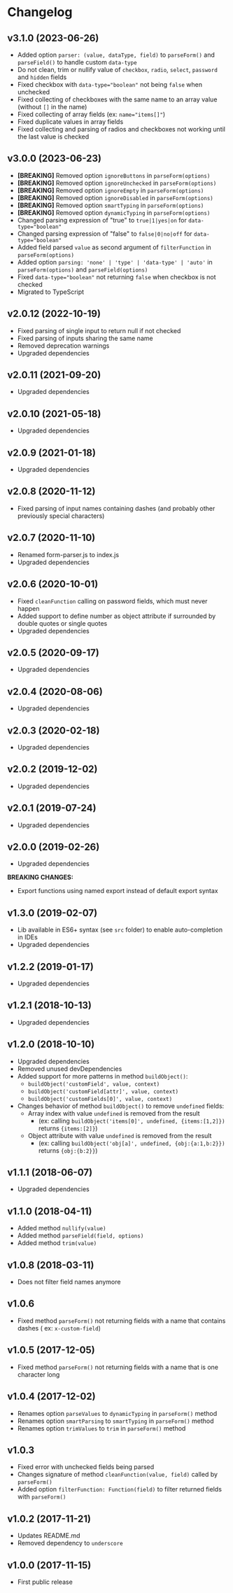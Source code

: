 # Changelog

## v3.1.0 (2023-06-26)

- Added option `parser: (value, dataType, field)` to `parseForm()` and `parseField()` to handle custom `data-type`
- Do not clean, trim or nullify value of `checkbox`, `radio`, `select`, `password` and `hidden` fields
- Fixed checkbox with `data-type="boolean"` not being `false` when unchecked
- Fixed collecting of checkboxes with the same name to an array value (without `[]` in the name)
- Fixed collecting of array fields (ex: `name="items[]"`)
- Fixed duplicate values in array fields
- Fixed collecting and parsing of radios and checkboxes not working until the last value is checked

## v3.0.0 (2023-06-23)

- **[BREAKING]** Removed option `ignoreButtons` in `parseForm(options)`
- **[BREAKING]** Removed option `ignoreUnchecked` in `parseForm(options)`
- **[BREAKING]** Removed option `ignoreEmpty` in `parseForm(options)`
- **[BREAKING]** Removed option `ignoreDisabled` in `parseForm(options)`
- **[BREAKING]** Removed option `smartTyping` in `parseForm(options)`
- **[BREAKING]** Removed option `dynamicTyping` in `parseForm(options)`
- Changed parsing expression of "true" to `true|1|yes|on` for `data-type="boolean"`
- Changed parsing expression of "false" to `false|0|no|off` for `data-type="boolean"`
- Added field parsed `value` as second argument of `filterFunction` in `parseForm(options)`
- Added option `parsing: 'none' | 'type' | 'data-type' | 'auto'` in `parseForm(options)` and `parseField(options)`
- Fixed `data-type="boolean"` not returning `false` when checkbox is not checked
- Migrated to TypeScript

## v2.0.12 (2022-10-19)

- Fixed parsing of single input to return null if not checked
- Fixed parsing of inputs sharing the same name
- Removed deprecation warnings
- Upgraded dependencies

## v2.0.11 (2021-09-20)

- Upgraded dependencies

## v2.0.10 (2021-05-18)

- Upgraded dependencies

## v2.0.9 (2021-01-18)

- Upgraded dependencies

## v2.0.8 (2020-11-12)

- Fixed parsing of input names containing dashes (and probably other previously special characters)

## v2.0.7 (2020-11-10)

- Renamed form-parser.js to index.js
- Upgraded dependencies

## v2.0.6 (2020-10-01)

- Fixed `cleanFunction` calling on password fields, which must never happen
- Added support to define number as object attribute if surrounded by double quotes or single quotes
- Upgraded dependencies

## v2.0.5 (2020-09-17)

- Upgraded dependencies

## v2.0.4 (2020-08-06)

- Upgraded dependencies

## v2.0.3 (2020-02-18)

- Upgraded dependencies

## v2.0.2 (2019-12-02)

- Upgraded dependencies

## v2.0.1 (2019-07-24)

- Upgraded dependencies

## v2.0.0 (2019-02-26)

- Upgraded dependencies

**BREAKING CHANGES:**

- Export functions using named export instead of default export syntax

## v1.3.0 (2019-02-07)

- Lib available in ES6+ syntax (see `src` folder) to enable auto-completion in IDEs
- Upgraded dependencies

## v1.2.2 (2019-01-17)

- Upgraded dependencies

## v1.2.1 (2018-10-13)

- Upgraded dependencies

## v1.2.0 (2018-10-10)

- Upgraded dependencies
- Removed unused devDependencies
- Added support for more patterns in method `buildObject()`:
    - `buildObject('customField', value, context)`
    - `buildObject('customField[attr]', value, context)`
    - `buildObject('customFields[0]', value, context)`
- Changes behavior of method `buildObject()` to remove `undefined` fields:
    - Array index with value `undefined` is removed from the result
        - (ex: calling `buildObject('items[0]', undefined, {items:[1,2]})` returns `{items:[2]}`)
    - Object attribute with value `undefined` is removed from the result
        - (ex: calling `buildObject('obj[a]', undefined, {obj:{a:1,b:2}})` returns `{obj:{b:2}}`)

## v1.1.1 (2018-06-07)

- Upgraded dependencies

## v1.1.0 (2018-04-11)

- Added method `nullify(value)`
- Added method `parseField(field, options)`
- Added method `trim(value)`

## v1.0.8 (2018-03-11)

- Does not filter field names anymore

## v1.0.6

- Fixed method `parseForm()` not returning fields with a name that contains dashes (
  ex: `x-custom-field`)

## v1.0.5 (2017-12-05)

- Fixed method `parseForm()` not returning fields with a name that is one character long

## v1.0.4 (2017-12-02)

- Renames option `parseValues` to `dynamicTyping` in `parseForm()` method
- Renames option `smartParsing` to `smartTyping` in `parseForm()` method
- Renames option `trimValues` to `trim` in `parseForm()` method

## v1.0.3

- Fixed error with unchecked fields being parsed
- Changes signature of method `cleanFunction(value, field)` called by `parseForm()`
- Added option `filterFunction: Function(field)` to filter returned fields with `parseForm()`

## v1.0.2 (2017-11-21)

- Updates README.md
- Removed dependency to `underscore`

## v1.0.0 (2017-11-15)

- First public release
